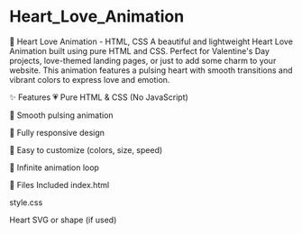 # Heart_Love_Animation

💖 Heart Love Animation - HTML, CSS
A beautiful and lightweight Heart Love Animation built using pure HTML and CSS. Perfect for Valentine's Day projects, love-themed landing pages, or just to add some charm to your website. This animation features a pulsing heart with smooth transitions and vibrant colors to express love and emotion.

✨ Features
💗 Pure HTML & CSS (No JavaScript)

🎨 Smooth pulsing animation

📱 Fully responsive design

🧩 Easy to customize (colors, size, speed)

🔁 Infinite animation loop

📁 Files Included
index.html

style.css

Heart SVG or shape (if used)
